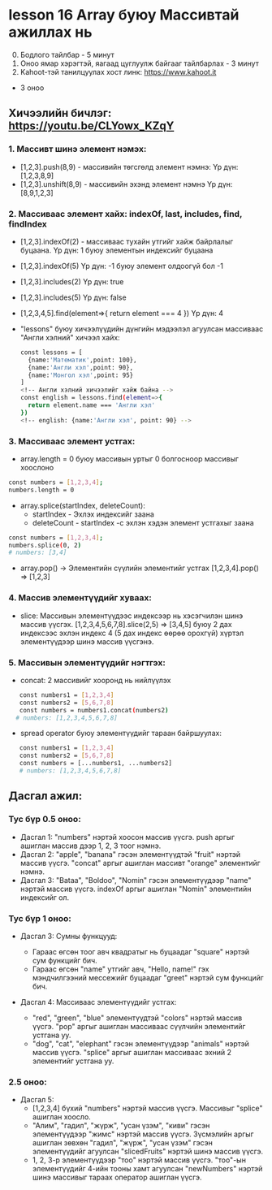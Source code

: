 # lesson 16 Array буюу Массивтай ажиллах нь

0. Бодлого тайлбар - 5 минут
1. Оноо ямар хэрэгтэй, яагаад цуглуулж байгааг тайлбарлах - 3 минут
2. Kahoot-тэй танилцуулах хост линк: https://www.kahoot.it 

- 3 оноо

## Хичээлийн бичлэг: https://youtu.be/CLYowx_KZqY

### 1. Массивт шинэ элемент нэмэх:

- [1,2,3].push(8,9) - массивийн төгсгөлд элемент нэмнэ:
  Үр дүн: [1,2,3,8,9]
- [1,2,3].unshift(8,9) - массивийн эхэнд элемент нэмнэ
  Үр дүн: [8,9,1,2,3]

### 2. Массиваас элемент хайх: indexOf, last, includes, find, findIndex

- [1,2,3].indexOf(2) - массиваас тухайн утгийг хайж байрлалыг буцаана.
  Үр дүн: 1 буюу элементын индексийг буцаана
- [1,2,3].indexOf(5)
  Үр дүн: -1 буюу элемент олдоогүй бол -1
- [1,2,3].includes(2)
  Үр дүн: true
- [1,2,3].includes(5)
  Үр дүн: false

- [1,2,3,4,5].find(element=>{
  return element === 4
  })
  Үр дүн: 4
- "lessons" буюу хичээлүүдийн дүнгийн мэдээлэл агуулсан массиваас "Англи хэлний" хичээл хайх:
  ```sh
  const lessons = [
    {name:'Математик',point: 100},
    {name:'Англи хэл',point: 90},
    {name:'Монгол хэл',point: 95}
  ]
  <!-- Англи хэлний хичээлийг хайж байна -->
  const english = lessons.find(element=>{
    return element.name === 'Англи хэл'
  })
  <!-- english: {name:'Англи хэл', point: 90} -->
  ```

### 3. Массиваас элемент устгах:

- array.length = 0 буюу массивын уртыг 0 болгосноор массивыг хоослоно

```sh
const numbers = [1,2,3,4];
numbers.length = 0
```

- array.splice(startIndex, deleteCount):
  - startIndex - Эхлэх индексийг заана
  - deleteCount - startIndex -с эхлэн хэдэн элемент устгахыг заана

```sh
const numbers = [1,2,3,4];
numbers.splice(0, 2)
# numbers: [3,4]
```

- array.pop() -> Элементийн сүүлийн элементийг устгах
  [1,2,3,4].pop() => [1,2,3]

### 4. Массив элементүүдийг хуваах:

- slice: Массивын элементүүдээс индексээр нь хэсэгчилэн шинэ массив үүсгэх.
  [1,2,3,4,5,6,7,8].slice(2,5) => [3,4,5] буюу 2 дах индексээс эхлэн индекс 4 (5 дах индекс өөрөө орохгүй) хүртэл элементүүдээр шинэ массив үүсгэнэ.

### 5. Массивын элементүүдийг нэгтгэх:

- concat: 2 массивийг хооронд нь нийлүүлэх

```sh
   const numbers1 = [1,2,3,4]
   const numbers2 = [5,6,7,8]
   const numbers = numbers1.concat(numbers2)
  # numbers: [1,2,3,4,5,6,7,8]
```

- spread operator буюу элементүүдийг тараан байршуулах:

```sh
   const numbers1 = [1,2,3,4]
   const numbers2 = [5,6,7,8]
   const numbers = [...numbers1, ...numbers2]
   # numbers: [1,2,3,4,5,6,7,8]
```

## Дасгал ажил:
### Тус бүр 0.5 оноо:
- Дасгал 1: "numbers" нэртэй хоосон массив үүсгэ. push аргыг ашиглан массив дээр 1, 2, 3 тоог нэмнэ.
- Дасгал 2: "apple", "banana" гэсэн элементүүдтэй "fruit" нэртэй массив үүсгэ. "concat" аргыг ашиглан массивт "orange" элементийг нэмнэ.
- Дасгал 3: "Bataa", "Boldoo", "Nomin" гэсэн элементүүдээр "name" нэртэй массив үүсгэ. indexOf аргыг ашиглан "Nomin" элементийн индексийг ол.

### Тус бүр 1 оноо:

- Дасгал 3: Сумны функцууд:
    - Гараас өгсөн тоог авч квадратыг нь буцаадаг "square" нэртэй сум функцийг бич.
    - Гараас өгсөн "name" утгийг авч, "Hello, name!" гэх мэндчилгээний мессежийг буцаадаг "greet" нэртэй сум функцийг бич.

- Дасгал 4: Массиваас элементүүдийг устгах:
    - "red", "green", "blue" элементүүдтэй "colors" нэртэй массив үүсгэ. "pop" аргыг ашиглан массиваас сүүлчийн элементийг устгана уу.
    - "dog", "cat", "elephant" гэсэн элементүүдээр "animals" нэртэй массив үүсгэ. "splice" аргыг ашиглан массиваас эхний 2 элементийг устгана уу.

### 2.5 оноо:
- Дасгал 5: 
    - [1,2,3,4] бүхий "numbers" нэртэй массив үүсгэ. Массивыг "splice" ашиглан хоосло.
    - "Алим", "гадил", "жүрж", "усан үзэм", "киви" гэсэн элементүүдээр "жимс" нэртэй массив үүсгэ. Зүсмэлийн аргыг ашиглан зөвхөн "гадил", "жүрж", "усан үзэм" гэсэн элементүүдийг агуулсан "slicedFruits" нэртэй шинэ массив үүсгэ.
    - 1, 2, 3-р элементүүдээр "тоо" нэртэй массив үүсгэ. "тоо"-ын элементүүдийг 4-ийн тооны хамт агуулсан "newNumbers" нэртэй шинэ массивыг тараах оператор ашиглан үүсгэ.

